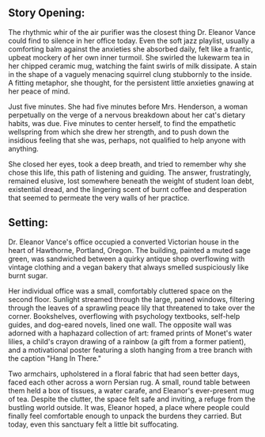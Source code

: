 ## Story Opening:

The rhythmic whir of the air purifier was the closest thing Dr. Eleanor Vance could find to silence in her office today. Even the soft jazz playlist, usually a comforting balm against the anxieties she absorbed daily, felt like a frantic, upbeat mockery of her own inner turmoil. She swirled the lukewarm tea in her chipped ceramic mug, watching the faint swirls of milk dissipate. A stain in the shape of a vaguely menacing squirrel clung stubbornly to the inside. A fitting metaphor, she thought, for the persistent little anxieties gnawing at her peace of mind.

Just five minutes. She had five minutes before Mrs. Henderson, a woman perpetually on the verge of a nervous breakdown about her cat's dietary habits, was due. Five minutes to center herself, to find the empathetic wellspring from which she drew her strength, and to push down the insidious feeling that she was, perhaps, not qualified to help anyone with anything.

She closed her eyes, took a deep breath, and tried to remember why she chose this life, this path of listening and guiding. The answer, frustratingly, remained elusive, lost somewhere beneath the weight of student loan debt, existential dread, and the lingering scent of burnt coffee and desperation that seemed to permeate the very walls of her practice.

## Setting:

Dr. Eleanor Vance's office occupied a converted Victorian house in the heart of Hawthorne, Portland, Oregon. The building, painted a muted sage green, was sandwiched between a quirky antique shop overflowing with vintage clothing and a vegan bakery that always smelled suspiciously like burnt sugar.

Her individual office was a small, comfortably cluttered space on the second floor. Sunlight streamed through the large, paned windows, filtering through the leaves of a sprawling peace lily that threatened to take over the corner. Bookshelves, overflowing with psychology textbooks, self-help guides, and dog-eared novels, lined one wall. The opposite wall was adorned with a haphazard collection of art: framed prints of Monet's water lilies, a child's crayon drawing of a rainbow (a gift from a former patient), and a motivational poster featuring a sloth hanging from a tree branch with the caption "Hang In There."

Two armchairs, upholstered in a floral fabric that had seen better days, faced each other across a worn Persian rug. A small, round table between them held a box of tissues, a water carafe, and Eleanor's ever-present mug of tea. Despite the clutter, the space felt safe and inviting, a refuge from the bustling world outside. It was, Eleanor hoped, a place where people could finally feel comfortable enough to unpack the burdens they carried. But today, even this sanctuary felt a little bit suffocating.
